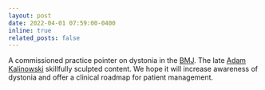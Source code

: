 ```yaml
---
layout: post
date: 2022-04-01 07:59:00-0400
inline: true
related_posts: false
---
```


A commissioned practice pointer on dystonia in the [BMJ](https://www.bmj.com/content/bmj/377/bmj-2020-062659.full.pdf). The late [Adam Kalinowski](https://dystonia-europe.org/2022/12/in-memoriam-for-president-adam-kalinowski/) skillfully sculpted content.  We hope it will increase awareness of dystonia and offer a clinical roadmap for patient management.      


